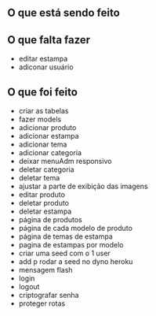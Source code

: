 ## O que está sendo feito

## O que falta fazer

- editar estampa
- adiconar usuário



## O que foi feito
- criar as tabelas
- fazer models
- adicionar produto
- adicionar estampa
- adicionar tema
- adicionar categoria
- deixar menuAdm responsivo
- deletar categoria
- deletar tema
- ajustar a parte de exibição das imagens
- editar produto
- deletar produto
- deletar estampa
- página de produtos
- página de cada modelo de produto
- página de temas de estampa
- pagina de estampas por modelo
- criar uma seed com o 1 user
- add p rodar a seed no dyno heroku
- mensagem flash
- login
- logout
- criptografar senha
- proteger rotas